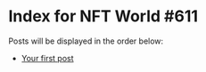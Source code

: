 # Index for NFT World #611
Posts will be displayed in the order below:

- [Your first post](./001-first.md)

